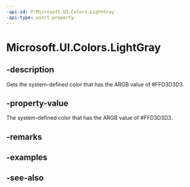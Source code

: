 ```yaml
---
-api-id: P:Microsoft.UI.Colors.LightGray
-api-type: winrt property
---
```


<!-- Property syntax
public Windows.UI.Color LightGray { get; }
-->

# Microsoft.UI.Colors.LightGray

## -description

Gets the system-defined color that has the ARGB value of #FFD3D3D3.

## -property-value

The system-defined color that has the ARGB value of #FFD3D3D3.

## -remarks

## -examples

## -see-also
